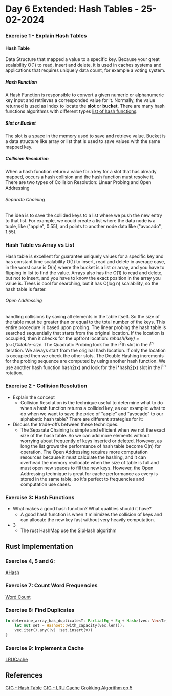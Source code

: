 # Day 6 Extended: Hash Tables - 25-02-2024

### Exercise 1 - Explain Hash Tables

#### Hash Table
Data Structure that mapped a value to a specific key. Because your great scalability O(1) to read, insert and delete, it is used in caches systems and applications that requires uniquely data count, for example a voting system.
##### Hash Function
A Hash Function is responsible to convert a given numeric or alphanumeric key input and retrieves a corresponded value for it. Normally, the value returned is used as index to locate the **slot** or **bucket**. There are many hash functions algorithms with different types [list of hash functions](https://en.wikipedia.org/wiki/List_of_hash_functions).

##### Slot or Bucket
The slot is a space in the memory used to save and retrieve value. Bucket is a data structure like array or list that is used to save values with the same mapped key.

##### Collision Resolution
When a hash function return a value for a key for a slot that has already mapped, occurs a hash collision and the hash function must resolve it. There are two types of Collision Resolution: Linear Probing and Open Addressing

###### Separate Chaining
The idea is to save the collided keys to a list where we push the new entry to that list. For example, we could create a list where the data node is a tuple, like ("apple", 0.55), and points to another node data like ("avocado", 1.55).

### Hash Table vs Array vs List
Hash table is excellent for guarantee uniquely values for a specific key and has constant time scalability O(1) to insert, read and delete in average case, in the worst case is O(n) where the bucket is a list or array, and you have to flipping in list to find the value. Arrays also has the O(1) to read and delete, but not to insert, and you have to know the exact position in the array you value is. Trees is cool for searching, but it has O(log n) scalability, so the hash table is faster.

###### Open Addressing
handling collisions by saving all elements in the table itself. So the size of the table must be greater than or equal to the total number of the keys. This entire procedure is based upon probing. The linear probing the hash table is searched sequentially that starts from the original location. If the location is occupied, then it checks for the upfront location: *rehash(key) = (n+1)%table-size*. The Quadratic Probing look for the i<sup>2</sup>th slot in the i<sup>th</sup> iteration. We always start from the original hash location. If only the location is occupied then we check the other slots. The Double Hashing increments for the probing sequence are computed by using another hash function. We use another hash function hash2(x) and look for the i*hash2(x) slot in the i<sup>th</sup> rotation. 

### Exercise 2 - Collision Resolution
- Explain the concept
  - Collision Resolution is the technique useful to determine what to do when a hash function returns a collided key, as our example: what to do when we want to save the price of "apple" and "avocado" to our alphabetic hash table? There are different strategies for it:
- Discuss the trade-offs between these techniques.
  - The Separate Chaining is simple and efficient when we not the exact size of the hash table. So we can add more elements without worrying about frequently of keys inserted or deleted. However, as long the list grows the performance of hash table become O(n) for operation. The Open Addressing requires more computation resources because it must calculate the hashing, and it can overhead the memory reallocate when the size of table is full and must open new spaces to fill the new keys. However, the Open Addressing technique is great for cache performance as every is stored in the same table, so it's perfect to frequencies and computation use cases.

### Exercise 3: Hash Functions
- What makes a good hash function? What qualities should it have?
  - A good hash function is when it minimizes the collision of keys and can allocate the new key fast without very heavily computation.
- 3
  - The rust HashMap use the SipHash algorithm


## Rust Implementation
### Exercise 4, 5 and 6:
[AHash](https://github.com/lucaspere/rust_projects/blob/85da42a6ff7f7ffc7e2dc5fd783ea2497a777f3a/sixty_challenge_days/src/impls/hashes/a_hash.rs)

### Exercise 7: Count Word Frequencies
[Word Count](https://github.com/lucaspere/rust_projects/blob/85da42a6ff7f7ffc7e2dc5fd783ea2497a777f3a/sixty_challenge_days/src/impls/hashes/word_counter_hash.rs)

### Exercise 8: Find Duplicates

```rs
fn determine_array_has_duplicate<T: PartialEq + Eq + Hash>(vec: Vec<T>) -> bool {
    let mut set = HashSet::with_capacity(vec.len());
    vec.iter().any(|v| !set.insert(v))
}
```

### Exercise 9: Implement a Cache
[LRUCache](https://github.com/lucaspere/rust_projects/blob/85da42a6ff7f7ffc7e2dc5fd783ea2497a777f3a/sixty_challenge_days/src/impls/hashes/lru_cache.rs)

## References
[GfG - Hash Table](https://www.geeksforgeeks.org/hashing-data-structure/?ref=lbp)
[GfG - LRU Cache](https://www.geeksforgeeks.org/lru-cache-implementation/?ref=lbp)
[Grokking Algorithm cp 5](https://livebook.manning.com/book/grokking-algorithms-second-edition/chapter-5/v-4/)
